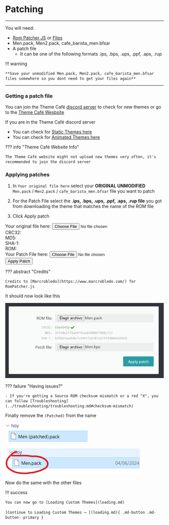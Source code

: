# Patching

--------------

You will need:

- [Rom Patcher JS](https://www.marcrobledo.com/RomPatcher.js/) or [Flips](https://github.com/Alcaro/Flips)
- Men.pack, Men2.pack, cafe_barista_men.bfsar
- A patch file
    - It can be one of the following formats .ips, .bps, .ups, .ppf, .aps, .rup

!!! warning

    **Save your unmodified Men.pack, Men2.pack, cafe_barista_men.bfsar files somewhere so you dont need to get your files again**

--------------

### Getting a patch file

You can join the Theme Café [discord server](https://discord.com/invite/2DNvH9db2A) to check for new themes or go to the [Theme Café Wesbsite](https://perrohuevo.wixsite.com/theme-cafe)

If you are in the Theme Café discord server

- You can check for [Static Themes here](https://discord.com/channels/1195784055296381020/1226501319976816671)
- You can check for [Animated Themes here](https://discord.com/channels/1195784055296381020/1233945865312538684)

??? info "Theme Café Website Info"

    The Theme Café website might not upload new themes very often, it's recommended to join the discord server

### Applying patches

1. In `Your original file here` select your **ORIGINAL UNMODIFIED** `Men.pack` / `Men2.pack` / `cafe_barista_men.bfsar` file you want to patch

2. For the Patch File select the **.ips, .bps, .ups, .ppf, .aps, .rup file** you got from downloading the theme that matches the name of the ROM file

3. Click Apply patch

<div id="rom-patcher-container">
    <div>
        <label for="rom-patcher-input-file-rom">Your original file here:</label>
        <input type="file" id="rom-patcher-input-file-rom">
    </div>
    <div class="m-b text-selectable text-mono" id="rom-patcher-rom-info">
        <div class="row">
            <div class="text-left">CRC32: <span id="rom-patcher-span-crc32"></span></div>
        </div>
        <div class="row">
            <div class="text-left">MD5: &nbsp&nbsp<span id="rom-patcher-span-md5"></span></div>
        </div>
        <div class="row">
            <div class="text-left">SHA-1: <span id="rom-patcher-span-sha1"></div>
        </div>
        <div class="row" id="rom-patcher-row-info-rom">
            <div class="text-right">ROM:</div>
            <div class="text-truncate"><span id="rom-patcher-span-rom-info"></span></div>
        </div>
    </div>
    <div>
        <label for="rom-patcher-input-file-patch">Your Patch File here:</label>
        <input type="file" id="rom-patcher-input-file-patch">
    </div>
    <div>
        <button id="rom-patcher-button-apply">Apply Patch</button>
    </div>
    <div>
        <a id="rom-patcher-download-link" style="display:none;">Download Patched ROM</a>
    </div>
</div>

<script type="text/javascript">
    window.addEventListener('load', function(){
        const myPatcherSettings = {
            language: 'en', /* Set default language */
            requireValidation: false, /* Block if checksum mismatch */
            allowDropFiles: true, /* Enable drag-and-drop support */
            displayHashes: true /* Show CRC32, MD5, SHA-1 values */
        };
        RomPatcherWeb.initialize(myPatcherSettings);
    });
</script>   

??? abstract "Credits"

    Credits to [Marcrobledo](https://www.marcrobledo.com/) for RomPatcher.js

It should now look like this

![Image title](install2imgs/p4.png)

??? failure "Having issues?"

    - If you're getting a Source ROM checksum mismatch or a red "X", you can follow [Troubleshooting](../troubleshooting/troubleshooting.md#checksum-mismatch)

Finally remove the `(Patched)` from the name

![Image title](install2imgs/p5.png)

![Image title](install2imgs/p6.png)

Now do the same with the other files


!!! success

    You can now go to [Loading Custom Themes](loading.md)

    [Continue to Loading Custom Themes → ](loading.md){ .md-button .md-button--primary }


<script src="rom-patcher-js/RomPatcher.webworker.apply.js"></script>
<script src="rom-patcher-js/RomPatcher.webworker.crc.js"></script>
<script src="rom-patcher-js/RomPatcher.webapp.js"></script>